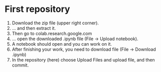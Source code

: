 # First repository

1. Download the zip file (upper right corner).
2.  ... and then extract it.
3. Then go to colab.research.google.com
4. ... open the downloaded .ipynb file (File -> Upload notebook).
5. A notebook should open and you can work on it.
6. After finishing your work, you need to download file (File -> Download .ipynb)
7. In the repository (here) choose Upload Files and upload file, and then commit.
